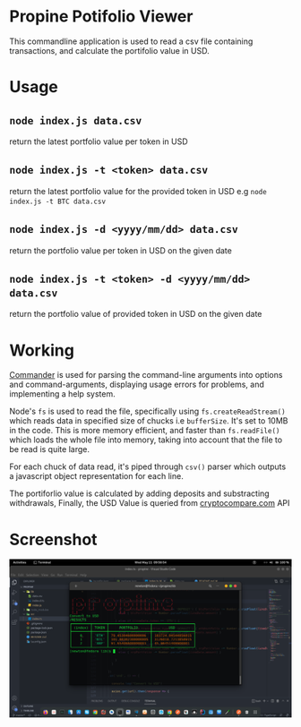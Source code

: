 # Propine Potifolio Viewer

This commandline application is used to read a csv file containing transactions, and calculate the portifolio value in USD.

# Usage

## `node index.js data.csv`

return the latest portfolio value per token in USD

## `node index.js -t <token> data.csv`

return the latest portfolio value for the provided token in USD e.g `node index.js -t BTC data.csv`

## `node index.js -d <yyyy/mm/dd> data.csv`

return the portfolio value per token in USD on the given date

## `node index.js -t <token> -d <yyyy/mm/dd> data.csv`

 return the portfolio value of provided token in USD on the given date


# Working

[Commander](https://www.npmjs.com/package/commander) is used for parsing the command-line arguments into options and command-arguments, displaying usage errors for problems, and implementing a help system.

Node's `fs` is used to read the file, specifically using `fs.createReadStream()` which reads data in specified size of chucks i.e `bufferSize`. It's set to 10MB in the code. This is more memory efficient, and faster than `fs.readFile()` which loads the whole file into memory, taking into account that the file to be read is quite large.

For each chuck of data read, it's piped through `csv()` parser which outputs a javascript object representation for each line. 

The portiforlio value is calculated by adding deposits and substracting withdrawals, 
Finally, the USD Value is queried from [cryptocompare.com](https://cryptocompare.com/) API 

# Screenshot
<img src="assets/screenshot.png">